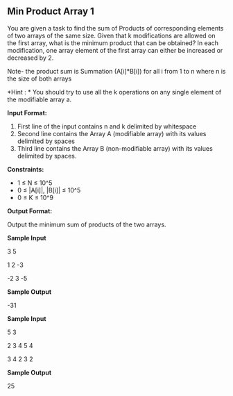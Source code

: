 ## Min Product Array 1
You are given a task to find the sum of Products of corresponding elements of two arrays of the same size.
Given that k modifications are allowed on the first array, what is the minimum product that can be obtained?
In each modification, one array element of the first array can either be increased or decreased by 2.

Note- the product sum is Summation (A[i]*B[i]) for all i from 1 to n where n is the size of both arrays

*Hint : *
You should try to use all the k operations on any single element of the modifiable array a.

__Input Format:__

1. First line of the input contains n and k delimited by whitespace
2. Second line contains the Array A (modifiable array) with its values delimited by spaces
3. Third line contains the Array B (non-modifiable array) with its values delimited by spaces.

__Constraints:__ 

- 1 ≤ N ≤ 10^5
- 0 ≤ |A[i]|, |B[i]| ≤ 10^5
- 0 ≤ K ≤ 10^9

__Output Format:__ 

Output the minimum sum of products of the two arrays.

__Sample Input__

3 5

1 2 -3

-2 3 -5

__Sample Output__

-31

__Sample Input__

5 3

2 3 4 5 4

3 4 2 3 2

__Sample Output__

25
